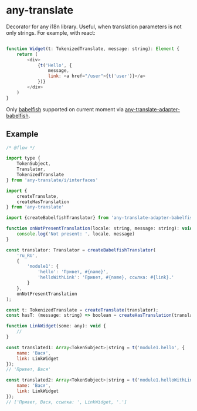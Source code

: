 # any-translate

Decorator for any i18n library.
Useful, when translation parameters is not only strings. For example, with react:

```js

function Widget(t: TokenizedTranslate, message: string): Element {
    return (
        <div>
            {t('Hello', {
                message,
                link: <a href="/user">{t('user')}</a>
            })}
        </div>
    )
}
```

Only [babelfish](https://github.com/nodeca/babelfish) supported on current moment via [any-translate-adapter-babelfish](https://github.com/zerkalica/any-translate-adapter-babelfish).

## Example

```js
/* @flow */

import type {
    TokenSubject,
    Translator,
    TokenizedTranslate
} from 'any-translate/i/interfaces'

import {
    createTranslate,
    createHasTranslation
} from 'any-translate'

import {createBabelfishTranslator} from 'any-translate-adapter-babelfish'

function onNotPresentTranslation(locale: string, message: string): void {
    console.log('Not present: ', locale, message)
}

const translator: Translator = createBabelfishTranslator(
    'ru_RU',
    {
        'module1': {
            'hello': 'Привет, #{name}',
            'helloWithLink': 'Привет, #{name}, ссылка: #{link}.'
        }
    },
    onNotPresentTranslation
);

const t: TokenizedTranslate = createTranslate(translator);
const hasT: (message: string) => boolean = createHasTranslation(translator);

function LinkWidget(some: any): void {
    //
}

const translated1: Array<TokenSubject>|string = t('module1.hello', {
    name: 'Вася',
    link: LinkWidget
});
// 'Привет, Вася'

const translated2: Array<TokenSubject>|string = t('module1.helloWithLink', {
    name: 'Вася',
    link: LinkWidget
});
// ['Привет, Вася, ссылка: ', LinkWidget, '.']

```
